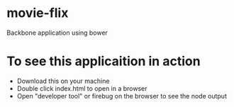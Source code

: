 # movie-flix
Backbone application using bower

# To see this applicaition in action
- Download this on your machine
- Double click index.html to open in a browser
- Open "developer tool" or firebug on the browser to see the node output

